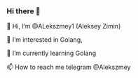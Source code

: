 ### Hi there 👋



👋 Hi, I’m @ALekszmey1 (Aleksey Zimin)

👀 I’m interested in Golang,

🌱 I’m currently learning Golang

📫 How to reach me telegram @Alekszmey


